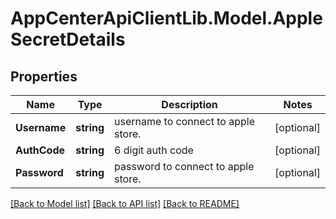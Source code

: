 # AppCenterApiClientLib.Model.AppleSecretDetails
## Properties

Name | Type | Description | Notes
------------ | ------------- | ------------- | -------------
**Username** | **string** | username to connect to apple store. | [optional] 
**AuthCode** | **string** | 6 digit auth code | [optional] 
**Password** | **string** | password to connect to apple store. | [optional] 

[[Back to Model list]](../README.md#documentation-for-models) [[Back to API list]](../README.md#documentation-for-api-endpoints) [[Back to README]](../README.md)

